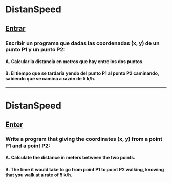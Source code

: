 # DistanSpeed  
## [Entrar](https://nachokai.github.io/distanspeed/)
### Escribir un programa que dadas las coordenadas (x, y) de un punto P1 y un punto P2:  
#### A. Calcular la distancia en metros que hay entre los dos puntos.  
#### B. El tiempo que se tardaría yendo del punto P1 al punto P2 caminando, sabiendo que se camina a razón de 5 k/h.  
______
# DistanSpeed  
## [Enter](https://nachokai.github.io/distanspeed/)
### Write a program that giving the coordinates (x, y) from a point P1 and a point P2:
#### A. Calculate the distance in meters between the two points.
#### B. The time it would take to go from point P1 to point P2 walking, knowing that you walk at a rate of 5 k/h.
